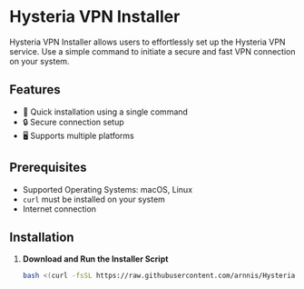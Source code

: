 # Hysteria VPN Installer

Hysteria VPN Installer allows users to effortlessly set up the Hysteria VPN service. Use a simple command to initiate a secure and fast VPN connection on your system.

## Features

- 🚀 Quick installation using a single command
- 🔒 Secure connection setup
- 🖥️ Supports multiple platforms

## Prerequisites

- Supported Operating Systems: macOS, Linux
- `curl` must be installed on your system
- Internet connection

## Installation

1. **Download and Run the Installer Script**

   ```bash
   bash <(curl -fsSL https://raw.githubusercontent.com/arnnis/Hysteria2-Installer/main/hysteria-wrap.sh)
   ```
